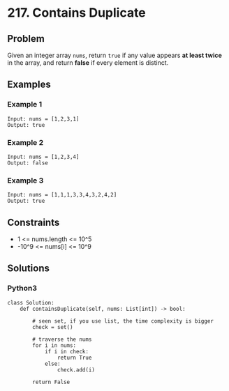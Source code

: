 # 217. Contains Duplicate

## Problem

Given an integer array `nums`, return `true` if any value appears **at least twice** in the array, and return **false** if every element is distinct.

## Examples

### Example 1

```
Input: nums = [1,2,3,1]
Output: true
```

### Example 2

```
Input: nums = [1,2,3,4]
Output: false
```

### Example 3

```
Input: nums = [1,1,1,3,3,4,3,2,4,2]
Output: true
```

## Constraints

* 1 <= nums.length <= 10^5
* -10^9 <= nums[i] <= 10^9

## Solutions

### Python3

```
class Solution:
    def containsDuplicate(self, nums: List[int]) -> bool:
        
        # seen set, if you use list, the time complexity is bigger
        check = set()
        
        # traverse the nums
        for i in nums:
            if i in check:
                return True
            else:
                check.add(i)
        
        return False
```
